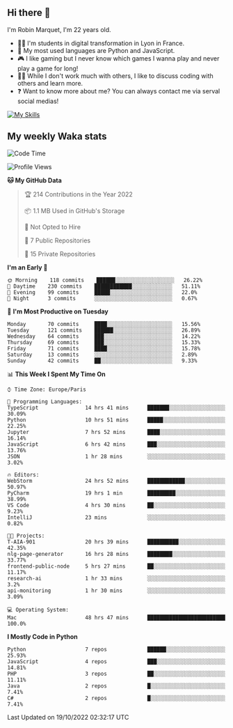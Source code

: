 ## Hi there 👋

I'm Robin Marquet, I'm 22 years old.

- 👨‍💻 I'm students in digital transformation in Lyon in France.
- 🌱 My most used languages are Python and JavaScript.
- 🎮 I like gaming but I never know which games I wanna play and never play a game for long!
- 👯‍♀️ While I don't work much with others, I like to discuss coding with others and learn more.
- ❓ Want to know more about me? You can always contact me via serval social medias!

[![My Skills](https://skillicons.dev/icons?i=js,html,css,docker,express,figma,firebase,graphql,mongodb,mysql,nodejs,py,react,ts,vue)](https://skillicons.dev)

## My weekly Waka stats

<!--START_SECTION:waka-->
![Code Time](http://img.shields.io/badge/Code%20Time-2%2C674%20hrs%2050%20mins-blue)

![Profile Views](http://img.shields.io/badge/Profile%20Views-0-blue)

**🐱 My GitHub Data** 

> 🏆 214 Contributions in the Year 2022
 > 
> 📦 1.1 MB Used in GitHub's Storage 
 > 
> 🚫 Not Opted to Hire
 > 
> 📜 7 Public Repositories 
 > 
> 🔑 15 Private Repositories  
 > 
**I'm an Early 🐤** 

```text
🌞 Morning    118 commits    ██████░░░░░░░░░░░░░░░░░░░   26.22% 
🌆 Daytime    230 commits    ████████████░░░░░░░░░░░░░   51.11% 
🌃 Evening    99 commits     █████░░░░░░░░░░░░░░░░░░░░   22.0% 
🌙 Night      3 commits      ░░░░░░░░░░░░░░░░░░░░░░░░░   0.67%

```
📅 **I'm Most Productive on Tuesday** 

```text
Monday       70 commits     ████░░░░░░░░░░░░░░░░░░░░░   15.56% 
Tuesday      121 commits    ██████░░░░░░░░░░░░░░░░░░░   26.89% 
Wednesday    64 commits     ███░░░░░░░░░░░░░░░░░░░░░░   14.22% 
Thursday     69 commits     ███░░░░░░░░░░░░░░░░░░░░░░   15.33% 
Friday       71 commits     ████░░░░░░░░░░░░░░░░░░░░░   15.78% 
Saturday     13 commits     ░░░░░░░░░░░░░░░░░░░░░░░░░   2.89% 
Sunday       42 commits     ██░░░░░░░░░░░░░░░░░░░░░░░   9.33%

```


📊 **This Week I Spent My Time On** 

```text
⌚︎ Time Zone: Europe/Paris

💬 Programming Languages: 
TypeScript               14 hrs 41 mins      ███████░░░░░░░░░░░░░░░░░░   30.09% 
Python                   10 hrs 51 mins      █████░░░░░░░░░░░░░░░░░░░░   22.25% 
Jupyter                  7 hrs 52 mins       ████░░░░░░░░░░░░░░░░░░░░░   16.14% 
JavaScript               6 hrs 42 mins       ███░░░░░░░░░░░░░░░░░░░░░░   13.76% 
JSON                     1 hr 28 mins        ░░░░░░░░░░░░░░░░░░░░░░░░░   3.02%

🔥 Editors: 
WebStorm                 24 hrs 52 mins      ████████████░░░░░░░░░░░░░   50.97% 
PyCharm                  19 hrs 1 min        █████████░░░░░░░░░░░░░░░░   38.99% 
VS Code                  4 hrs 30 mins       ██░░░░░░░░░░░░░░░░░░░░░░░   9.23% 
IntelliJ                 23 mins             ░░░░░░░░░░░░░░░░░░░░░░░░░   0.82%

🐱‍💻 Projects: 
T-AIA-901                20 hrs 39 mins      ██████████░░░░░░░░░░░░░░░   42.35% 
nlg-page-generator       16 hrs 28 mins      ████████░░░░░░░░░░░░░░░░░   33.77% 
frontend-public-node     5 hrs 27 mins       ██░░░░░░░░░░░░░░░░░░░░░░░   11.17% 
research-ai              1 hr 33 mins        ░░░░░░░░░░░░░░░░░░░░░░░░░   3.2% 
api-monitoring           1 hr 30 mins        ░░░░░░░░░░░░░░░░░░░░░░░░░   3.09%

💻 Operating System: 
Mac                      48 hrs 47 mins      █████████████████████████   100.0%

```

**I Mostly Code in Python** 

```text
Python                   7 repos             ██████░░░░░░░░░░░░░░░░░░░   25.93% 
JavaScript               4 repos             ███░░░░░░░░░░░░░░░░░░░░░░   14.81% 
PHP                      3 repos             ██░░░░░░░░░░░░░░░░░░░░░░░   11.11% 
Java                     2 repos             █░░░░░░░░░░░░░░░░░░░░░░░░   7.41% 
C#                       2 repos             █░░░░░░░░░░░░░░░░░░░░░░░░   7.41%

```



 Last Updated on 19/10/2022 02:32:17 UTC
<!--END_SECTION:waka-->
